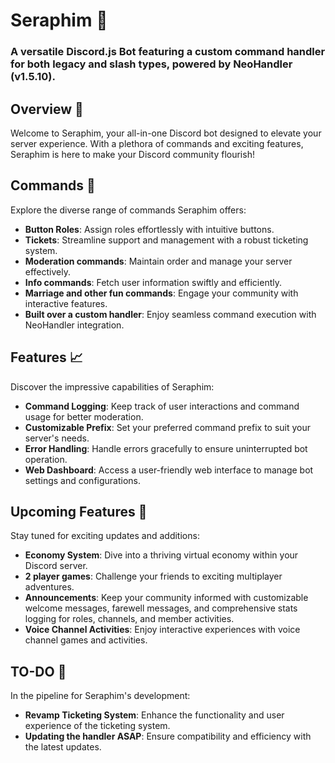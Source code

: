 # Seraphim 🤖

### A versatile Discord.js Bot featuring a custom command handler for both legacy and slash types, powered by NeoHandler (v1.5.10).

## Overview 🌟
Welcome to Seraphim, your all-in-one Discord bot designed to elevate your server experience. With a plethora of commands and exciting features, Seraphim is here to make your Discord community flourish!

## Commands 🚀
Explore the diverse range of commands Seraphim offers:
- **Button Roles**: Assign roles effortlessly with intuitive buttons.
- **Tickets**: Streamline support and management with a robust ticketing system.
- **Moderation commands**: Maintain order and manage your server effectively.
- **Info commands**: Fetch user information swiftly and efficiently.
- **Marriage and other fun commands**: Engage your community with interactive features.
- **Built over a custom handler**: Enjoy seamless command execution with NeoHandler integration.

## Features 📈
Discover the impressive capabilities of Seraphim:
- **Command Logging**: Keep track of user interactions and command usage for better moderation.
- **Customizable Prefix**: Set your preferred command prefix to suit your server's needs.
- **Error Handling**: Handle errors gracefully to ensure uninterrupted bot operation.
- **Web Dashboard**: Access a user-friendly web interface to manage bot settings and configurations.

## Upcoming Features 🚀
Stay tuned for exciting updates and additions:
- **Economy System**: Dive into a thriving virtual economy within your Discord server.
- **2 player games**: Challenge your friends to exciting multiplayer adventures.
- **Announcements**: Keep your community informed with customizable welcome messages, farewell messages, and comprehensive stats logging for roles, channels, and member activities.
- **Voice Channel Activities**: Enjoy interactive experiences with voice channel games and activities.

## TO-DO 📝
In the pipeline for Seraphim's development:
- **Revamp Ticketing System**: Enhance the functionality and user experience of the ticketing system.
- **Updating the handler ASAP**: Ensure compatibility and efficiency with the latest updates.
